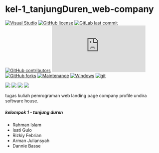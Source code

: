 # kel-1_tanjungDuren_web-company

[![Visual Studio](https://badgen.net/badge/icon/visualstudio?icon=visualstudio&label)](https://visualstudio.microsoft.com)
[![GitHub license](https://img.shields.io/github/license/Naereen/StrapDown.js.svg)](https://github.com/Naereen/StrapDown.js/blob/master/LICENSE)
[![GitLab last commit](https://badgen.net/gitlab/last-commit/NickBusey/HomelabOS/)](https://gitlab.com/NickBusey/HomelabOS/-/commits)
[![GitHub contributors](https://img.shields.io/github/contributors/Naereen/badges.svg)](https://GitHub.com/Naereen/badges/graphs/contributors/)
[![GitHub stars](https://badgen.net/github/stars/Naereen/Strapdown.js)](https://GitHub.com/Naereen/StrapDown.js/stargazers/)
[![GitHub forks](https://badgen.net/github/forks/Naereen/Strapdown.js/)](https://GitHub.com/Naereen/StrapDown.js/network/)
[![Maintenance](https://img.shields.io/badge/Maintained%3F-yes-green.svg)](https://GitHub.com/Naereen/StrapDown.js/graphs/commit-activity)
[![Windows](https://badgen.net/badge/icon/windows?icon=windows&label)](https://microsoft.com/windows/)
[![git](https://badgen.net/badge/icon/git?icon=git&label)](https://git-scm.com)

<div style="display: inline;">
  <img src="https://img.shields.io/badge/Google_chrome-4285F4?style=for-the-badge&logo=Google-chrome&logoColor=white" />
  <img src="https://img.shields.io/badge/Heroku-430098?style=for-the-badge&logo=heroku&logoColor=white" />
  <img src="https://img.shields.io/badge/Bootstrap-563D7C?style=for-the-badge&logo=bootstrap&logoColor=white" />
  <img src="https://img.shields.io/badge/jQuery-0769AD?style=for-the-badge&logo=jquery&logoColor=white" />
</div>
<p>tugas kuliah pemrograman web landing page company profile undira software house.</p>
<h5>kelompok 1 - tanjung duren</h5>
<ul>
  <li>Rahman Islam</li>
  <li>Isati Gulo</li>
  <li>Rizkiy Febrian</li>
  <li>Arman Juliansyah</li>
  <li>Dannie Basse</li>
</ul>
